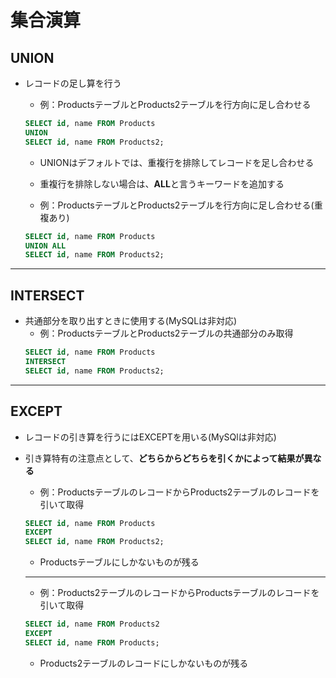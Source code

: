# 集合演算
## UNION
- レコードの足し算を行う
    - 例：ProductsテーブルとProducts2テーブルを行方向に足し合わせる
    ```sql
    SELECT id, name FROM Products
    UNION
    SELECT id, name FROM Products2;
    ```

    - UNIONはデフォルトでは、重複行を排除してレコードを足し合わせる
    - 重複行を排除しない場合は、**ALL**と言うキーワードを追加する

    - 例：ProductsテーブルとProducts2テーブルを行方向に足し合わせる(重複あり)
    ```sql
    SELECT id, name FROM Products
    UNION ALL
    SELECT id, name FROM Products2;
    ```

---

## INTERSECT
- 共通部分を取り出すときに使用する(MySQLは非対応)
    - 例：ProductsテーブルとProducts2テーブルの共通部分のみ取得
    ```sql
    SELECT id, name FROM Products
    INTERSECT
    SELECT id, name FROM Products2;
    ```

---

## EXCEPT
- レコードの引き算を行うにはEXCEPTを用いる(MySQlは非対応)
- 引き算特有の注意点として、**どちらからどちらを引くかによって結果が異なる**

    - 例：ProductsテーブルのレコードからProducts2テーブルのレコードを引いて取得
    ```sql
    SELECT id, name FROM Products
    EXCEPT
    SELECT id, name FROM Products2;
    ```
    - Productsテーブルにしかないものが残る

    --- 

    - 例：Products2テーブルのレコードからProductsテーブルのレコードを引いて取得
    ```sql
    SELECT id, name FROM Products2
    EXCEPT
    SELECT id, name FROM Products;
    ```
    - Products2テーブルのレコードにしかないものが残る